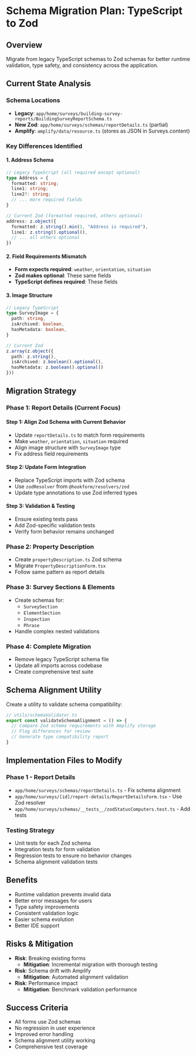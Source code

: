 # Schema Migration Plan: TypeScript to Zod

## Overview
Migrate from legacy TypeScript schemas to Zod schemas for better runtime validation, type safety, and consistency across the application.

## Current State Analysis

### Schema Locations
- **Legacy**: `app/home/surveys/building-survey-reports/BuildingSurveyReportSchema.ts`
- **New Zod**: `app/home/surveys/schemas/reportDetails.ts` (partial)
- **Amplify**: `amplify/data/resource.ts` (stores as JSON in Surveys.content)

### Key Differences Identified

#### 1. Address Schema
```typescript
// Legacy TypeScript (all required except optional)
type Address = {
  formatted: string;
  line1: string;
  line2?: string;
  // ... more required fields
}

// Current Zod (formatted required, others optional)
address: z.object({
  formatted: z.string().min(1, "Address is required"),
  line1: z.string().optional(),
  // ... all others optional
})
```

#### 2. Field Requirements Mismatch
- **Form expects required**: `weather`, `orientation`, `situation`
- **Zod makes optional**: These same fields
- **TypeScript defines required**: These fields

#### 3. Image Structure
```typescript
// Legacy TypeScript
type SurveyImage = {
  path: string,
  isArchived: boolean,
  hasMetadata: boolean,
}

// Current Zod
z.array(z.object({
  path: z.string(),
  isArchived: z.boolean().optional(),
  hasMetadata: z.boolean().optional()
}))
```

## Migration Strategy

### Phase 1: Report Details (Current Focus)

#### Step 1: Align Zod Schema with Current Behavior
- Update `reportDetails.ts` to match form requirements
- Make `weather`, `orientation`, `situation` required
- Align image structure with `SurveyImage` type
- Fix address field requirements

#### Step 2: Update Form Integration
- Replace TypeScript imports with Zod schema
- Use `zodResolver` from `@hookform/resolvers/zod`
- Update type annotations to use Zod inferred types

#### Step 3: Validation & Testing
- Ensure existing tests pass
- Add Zod-specific validation tests
- Verify form behavior remains unchanged

### Phase 2: Property Description
- Create `propertyDescription.ts` Zod schema
- Migrate `PropertyDescriptionForm.tsx`
- Follow same pattern as report details

### Phase 3: Survey Sections & Elements
- Create schemas for:
  - `SurveySection`
  - `ElementSection` 
  - `Inspection`
  - `Phrase`
- Handle complex nested validations

### Phase 4: Complete Migration
- Remove legacy TypeScript schema file
- Update all imports across codebase
- Create comprehensive test suite

## Schema Alignment Utility

Create a utility to validate schema compatibility:

```typescript
// utils/schemaValidator.ts
export const validateSchemaAlignment = () => {
  // Compare Zod schema requirements with Amplify storage
  // Flag differences for review
  // Generate type compatibility report
}
```

## Implementation Files to Modify

### Phase 1 - Report Details
- `app/home/surveys/schemas/reportDetails.ts` - Fix schema alignment
- `app/home/surveys/[id]/report-details/ReportDetailsForm.tsx` - Use Zod resolver
- `app/home/surveys/schemas/__tests__/zodStatusComputers.test.ts` - Add tests

### Testing Strategy
- Unit tests for each Zod schema
- Integration tests for form validation
- Regression tests to ensure no behavior changes
- Schema alignment validation tests

## Benefits
- Runtime validation prevents invalid data
- Better error messages for users
- Type safety improvements
- Consistent validation logic
- Easier schema evolution
- Better IDE support

## Risks & Mitigation
- **Risk**: Breaking existing forms
  - **Mitigation**: Incremental migration with thorough testing
- **Risk**: Schema drift with Amplify
  - **Mitigation**: Automated alignment validation
- **Risk**: Performance impact
  - **Mitigation**: Benchmark validation performance

## Success Criteria
- All forms use Zod schemas
- No regression in user experience
- Improved error handling
- Schema alignment utility working
- Comprehensive test coverage